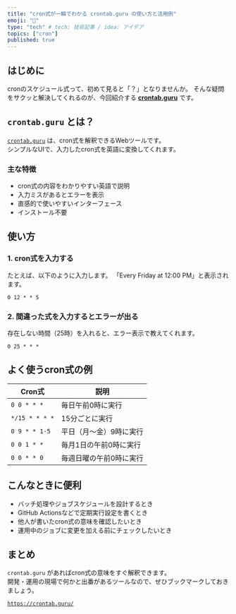 ```yaml
---
title: "cron式が一瞬でわかる crontab.guru の使い方と活用例"
emoji: "🐥"
type: "tech" # tech: 技術記事 / idea: アイデア
topics: ["cron"]
published: true
---
```



## はじめに

cronのスケジュール式って、初めて見ると「？」となりませんか。
そんな疑問をサクッと解決してくれるのが、今回紹介する **[crontab.guru](https://crontab.guru/)** です。


## `crontab.guru` とは？

[`crontab.guru`](https://crontab.guru/) は、cron式を解釈できるWebツールです。  
シンプルなUIで、入力したcron式を英語に変換してくれます。

### 主な特徴

- cron式の内容をわかりやすい英語で説明
- 入力ミスがあるとエラーを表示
- 直感的で使いやすいインターフェース
- インストール不要

## 使い方

### 1. cron式を入力する

たとえば、以下のように入力します。
「Every Friday at 12:00 PM」と表示されます。

```cron
0 12 * * 5
```


### 2. 間違った式を入力するとエラーが出る

存在しない時間（25時）を入れると、エラー表示で教えてくれます。

```cron
0 25 * * *
```



## よく使うcron式の例

| Cron式           | 説明                         |
|------------------|------------------------------|
| `0 0 * * *`      | 毎日午前0時に実行            |
| `*/15 * * * *`   | 15分ごとに実行               |
| `0 9 * * 1-5`    | 平日（月〜金）9時に実行      |
| `0 0 1 * *`      | 毎月1日の午前0時に実行       |
| `0 0 * * 0`      | 毎週日曜の午前0時に実行      |


## こんなときに便利

- バッチ処理やジョブスケジュールを設計するとき
- GitHub Actionsなどで定期実行設定を書くとき
- 他人が書いたcron式の意味を確認したいとき
- 運用中のジョブに変更を加える前にチェックしたいとき


## まとめ

`crontab.guru` があればcron式の意味をすぐ解釈できます。  
開発・運用の現場で何かと出番があるツールなので、ぜひブックマークしておきましょう。

[`https://crontab.guru/`](https://crontab.guru/)
